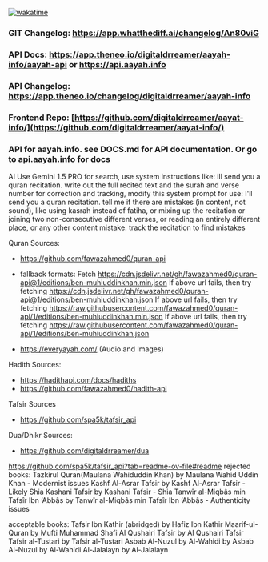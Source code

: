 [![wakatime](https://wakatime.com/badge/user/0adeced3-467a-4cc6-9433-a47106d2d8b7/project/058aacc1-3a9e-415f-b225-1e7e1c966e3b.svg)](https://wakatime.com/badge/user/0adeced3-467a-4cc6-9433-a47106d2d8b7/project/058aacc1-3a9e-415f-b225-1e7e1c966e3b)

### GIT Changelog: https://app.whatthediff.ai/changelog/An80viG
### API Docs: https://app.theneo.io/digitaldrreamer/aayah-info/aayah-api or https://api.aayah.info
### API Changelog: https://app.theneo.io/changelog/digitaldrreamer/aayah-info

### Frontend Repo: [https://github.com/digitaldrreamer/aayat-info/](https://github.com/digitaldrreamer/aayat-info/)


### API for aayah.info. see DOCS.md for API documentation. Or go to api.aayah.info for docs

AI
Use Gemini 1.5 PRO
for search, use system instructions like: ill send you a quran recitation. write out the full recited text and the surah and verse number
for correction and tracking, modify this system prompt for use: I'll send you a quran recitation. tell me if there are mistakes (in content, not sound), like using kasrah instead of fatiha, or mixing up the recitation or joining two non-consecutive different verses, or reading an entirely different place, or any other content mistake. track the recitation to find mistakes

Quran Sources:
- https://github.com/fawazahmed0/quran-api
- fallback formats:
  Fetch https://cdn.jsdelivr.net/gh/fawazahmed0/quran-api@1/editions/ben-muhiuddinkhan.min.json
  If above url fails, then try fetching https://cdn.jsdelivr.net/gh/fawazahmed0/quran-api@1/editions/ben-muhiuddinkhan.json
  If above url fails, then try fetching https://raw.githubusercontent.com/fawazahmed0/quran-api/1/editions/ben-muhiuddinkhan.min.json
  If above url fails, then try fetching https://raw.githubusercontent.com/fawazahmed0/quran-api/1/editions/ben-muhiuddinkhan.json

- https://everyayah.com/ (Audio and Images)

Hadith Sources:
- https://hadithapi.com/docs/hadiths
- https://github.com/fawazahmed0/hadith-api

Tafsir Sources
- https://github.com/spa5k/tafsir_api

Dua/Dhikr Sources:
- https://github.com/digitaldrreamer/dua

https://github.com/spa5k/tafsir_api?tab=readme-ov-file#readme
rejected books:
Tazkirul Quran(Maulana Wahiduddin Khan) by Maulana Wahid Uddin Khan - Modernist issues
Kashf Al-Asrar Tafsir by Kashf Al-Asrar Tafsir - Likely Shia
Kashani Tafsir by Kashani Tafsir - Shia
Tanwîr al-Miqbâs min Tafsîr Ibn ‘Abbâs by Tanwîr al-Miqbâs min Tafsîr Ibn ‘Abbâs - Authenticity issues

acceptable books:
Tafsir Ibn Kathir (abridged) by Hafiz Ibn Kathir
Maarif-ul-Quran by Mufti Muhammad Shafi
Al Qushairi Tafsir by Al Qushairi Tafsir
Tafsir al-Tustari by Tafsir al-Tustari
Asbab Al-Nuzul by Al-Wahidi by Asbab Al-Nuzul by Al-Wahidi
Al-Jalalayn by Al-Jalalayn

